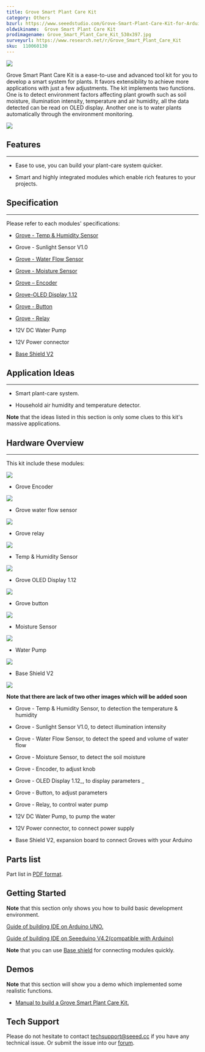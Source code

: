 ```yaml
---
title: Grove Smart Plant Care Kit
category: Others
bzurl: https://www.seeedstudio.com/Grove-Smart-Plant-Care-Kit-for-Arduino-p-2528.html
oldwikiname:  Grove Smart Plant Care Kit
prodimagename: Grove_Smart_Plant_Care_Kit_530x397.jpg
surveyurl: https://www.research.net/r/Grove_Smart_Plant_Care_Kit
sku:  110060130
---
```

![]( https://github.com/SeeedDocument/Grove_Smart_Plant_Care_Kit/raw/master/img/Grove_Smart_Plant_Care_Kit_530x397.jpg)

Grove Smart Plant Care Kit is a ease-to-use and advanced tool kit for you to develop a smart system for plants.
It favors  extensibility to achieve more applications with just a few adjustments.
The kit implements two functions. One is to detect environment factors affecting plant growth such as soil moisture, illumination intensity, temperature and air humidity, all the data detected can be read on OLED display. Another one is to water plants automatically through the environment monitoring.

[![](https://github.com/SeeedDocument/Seeed-WiKi/raw/master/docs/images/300px-Get_One_Now_Banner-ragular.png)](https://www.seeedstudio.com/Grove-Smart-Plant-Care-Kit-for-Arduino-p-2528.html)

##  Features
---
*   Ease to use, you can build your plant-care system quicker.

*   Smart and highly integrated modules which enable rich features to your projects.

##  Specification
---
Please refer to each modules' specifications:

*   [Grove - Temp &amp; Humidity Sensor](/Grove-Temperature_and_Humidity_Sensor#Specification)

*   Grove - Sunlight Sensor V1.0

*   [Grove - Water Flow Sensor](/G1-4inch_Water_Flow_Sensor#Specification)

*   [Grove - Moisture Sensor](http://Grove_-_Moisture_Sensor#Specification)

*   [Grove – Encoder](/Grove-Encoder#Specification)

*   [Grove-OLED Display 1.12](/Grove-OLED_Display_1.12inch#Specification)

*   [Grove - Button](/Grove-Button#Introduction)

*   [Grove - Relay](/Grove-Relay#Specifications)

*   12V DC Water Pump

*   12V Power connector

*   [Base Shield V2](/Grove-Base_shield_v2)

##  Application Ideas
---
*   Smart plant-care system.

*   Household air humidity and temperature detector.

**Note** that the ideas listed in this section is only some clues to this kit's  massive applications.

##  Hardware Overview
---
This kit include these modules:

![]( https://github.com/SeeedDocument/Grove_Smart_Plant_Care_Kit/raw/master/img/Grove_Encoder_530x397.jpg)

- Grove Encoder

![]( https://github.com/SeeedDocument/Grove_Smart_Plant_Care_Kit/raw/master/img/Grove_water_flow_sensor_530x397.jpg)

- Grove water flow sensor

![]( https://github.com/SeeedDocument/Grove_Smart_Plant_Care_Kit/raw/master/img/Grove_relay_530x397.jpg)

- Grove relay

![]( https://github.com/SeeedDocument/Grove_Smart_Plant_Care_Kit/raw/master/img/Temp_And_Humidity_Sensor.jpg)

- Temp &amp; Humidity Sensor

![]( https://github.com/SeeedDocument/Grove_Smart_Plant_Care_Kit/raw/master/img/Grove_OLED_Display_1.12_image.530x432.jpg)

- Grove OLED Display 1.12

![]( https://github.com/SeeedDocument/Grove_Smart_Plant_Care_Kit/raw/master/img/Grove_button.530x397.jpg)

- Grove button

![]( https://github.com/SeeedDocument/Grove_Smart_Plant_Care_Kit/raw/master/img/Moisture_Sensor_530x397.jpg)

- Moisture Sensor

![]( https://github.com/SeeedDocument/Grove_Smart_Plant_Care_Kit/raw/master/img/Water_Pump_530x397.jpg)

- Water Pump

![]( https://github.com/SeeedDocument/Grove_Smart_Plant_Care_Kit/raw/master/img/Base_Shield_V2_image.530x397.jpg)

- Base Shield V2

![]( https://github.com/SeeedDocument/Grove_Smart_Plant_Care_Kit/raw/master/img/Power_connector_600x600.jpg)

**Note that there are lack of two other images which will be added soon**

*   Grove - Temp &amp; Humidity Sensor, to detection the temperature &amp; humidity

*   Grove - Sunlight Sensor V1.0, to detect illumination intensity
*   Grove - Water Flow Sensor, to detect the speed and volume of water flow

*   Grove - Moisture Sensor, to detect the soil moisture
*   Grove - Encoder, to adjust knob

*   Grove - OLED Display 1.12_, to display parameters _

*   Grove - Button, to adjust parameters
*   Grove - Relay, to control water pump

*   12V DC Water Pump, to pump the water

*   12V Power connector, to connect power supply

*   Base Shield V2, expansion board to connect Groves with your Arduino

##  Parts list

Part list in [PDF format](https://github.com/SeeedDocument/Grove_Smart_Plant_Care_Kit/raw/master/res/Part_list_grove_smart_plant_care_kit_processed.pdf).

##  Getting Started

**Note** that this section only shows you how to build basic development environment.

[Guide of building IDE on Arduino UNO.](https://www.arduino.cc/en/Guide/HomePage)

[Guide of building IDE on Seeeduino V4.2(compatible with Arduino)](/Seeeduino_v4.2)

**Note** that you can use [Base shield](/Grove-Base_shield_v2 "Grove - Base shield v2") for connecting modules quickly.

##  Demos

**Note** that this section will show you a demo which implemented some realistic functions.

- [Manual to build a Grove Smart Plant Care Kit.](https://github.com/SeeedDocument/Grove_Smart_Plant_Care_Kit/raw/master/res/Grove_Smart_Plant_Care_Kit_Manual_Final_S.pdf)

## Tech Support
Please do not hesitate to contact [techsupport@seeed.cc](techsupport@seeed.cc) if you have any technical issue. Or submit the issue into our [forum](http://seeedstudio.com/forum/). 